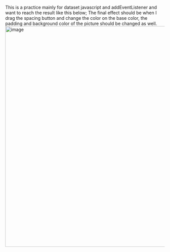 This is a practice mainly for dataset javascript and addEventListener and want to reach the result like this below;
The final effect should be when I drag the spacing button and change the color on the base color, the padding and background color of the picture should be changed as well.
<img width="695" alt="image" src="https://user-images.githubusercontent.com/45552576/163707605-c7b61cde-901d-4a0c-ab46-6ee1807fa325.png">
